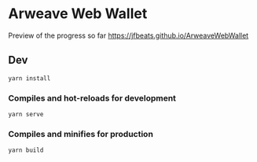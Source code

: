 # Arweave Web Wallet

Preview of the progress so far https://jfbeats.github.io/ArweaveWebWallet

## Dev
```
yarn install
```

### Compiles and hot-reloads for development
```
yarn serve
```

### Compiles and minifies for production
```
yarn build
```
